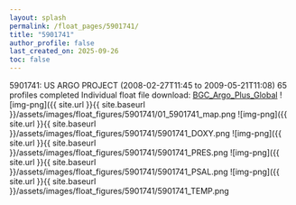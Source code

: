 ```yaml
---
layout: splash
permalink: /float_pages/5901741/
title: "5901741"
author_profile: false
last_created_on: 2025-09-26
toc: false
---
```

 
5901741: US ARGO PROJECT (2008-02-27T11:45 to 2009-05-21T11:08)
65 profiles completed
Individual float file download: [BGC_Argo_Plus_Global](https://ftp.soest.hawaii.edu/bgc_argo_plus/Individual_Floats/outliers_removed/5901741_Sprof_processed.nc)
![img-png]({{ site.url }}{{ site.baseurl }}/assets/images/float_figures/5901741/01_5901741_map.png
![img-png]({{ site.url }}{{ site.baseurl }}/assets/images/float_figures/5901741/5901741_DOXY.png
![img-png]({{ site.url }}{{ site.baseurl }}/assets/images/float_figures/5901741/5901741_PRES.png
![img-png]({{ site.url }}{{ site.baseurl }}/assets/images/float_figures/5901741/5901741_PSAL.png
![img-png]({{ site.url }}{{ site.baseurl }}/assets/images/float_figures/5901741/5901741_TEMP.png

